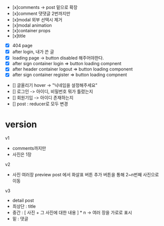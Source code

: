 - [x]comments -> post 밑으로 확장
- [x]comment 댓댓글 2번까지만
- [x]modal 외부 선택시 제거
- [x]modal animation
- [x]container props
- [x]title
- [x] 404 page
- [x] after login, 내가 쓴 글
- [x] loading page -> button disabled 해주어야한다.
- [x] after sign container login => button loading compnent
- [x] after header container logout => button loading component
- [x] after sign container register => button loading compnent
- [] 글올리기 hover -> "닉네임을 설정해주세요"
- [] 로그인 -> 아이디, 비밀번호 뭐가 틀렸는지
- [] 회원기입 -> 아이디 존재하는지
- [] post : reducer로 모두 변경

# version
v1
- comments까지만
- 사진은 1장

v2
- 사진 여러장 preview post 에서 화살표 버튼 추가 버튼을 통해 2~n번째 사진으로 이동

v3
- detail post
- 최상단 : title
- 중간 : [ 사진 + 그 사진에 대한 내용 ] * n -> 여러 장을 가로로 표시
- 밑 : 댓글
